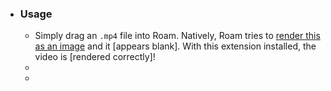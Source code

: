 - ### Usage
    - Simply drag an `.mp4` file into Roam. Natively, Roam tries to [render this as an image](((UEBlL5lDh))) and it [appears blank]. With this extension installed, the video is [rendered correctly]!
    - 
    - 
